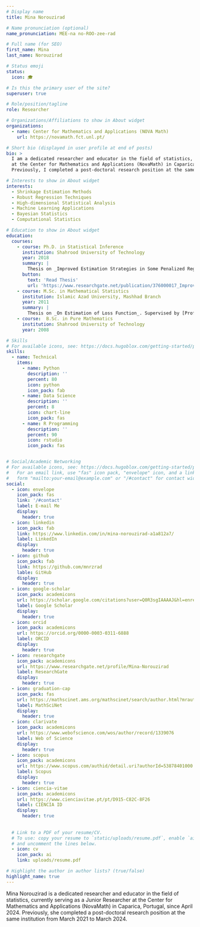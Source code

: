 ```yaml
---
# Display name
title: Mina Norouzirad

# Name pronunciation (optional)
name_pronunciation: MEE-na no-ROO-zee-rad

# Full name (for SEO)
first_name: Mina
last_name: Norouzirad

# Status emoji
status:
  icon: 🎓

# Is this the primary user of the site?
superuser: true

# Role/position/tagline
role: Researcher

# Organizations/Affiliations to show in About widget
organizations:
  - name: Center for Mathematics and Applications (NOVA Math)
    url: https://novamath.fct.unl.pt/

# Short bio (displayed in user profile at end of posts)
bio: >
  I am a dedicated researcher and educator in the field of statistics, currently serving as a Junior Researcher
  at the Center for Mathematics and Applications (NovaMath) in Caparica, Portugal, since April 2024.
  Previously, I completed a post-doctoral research position at the same institution from March 2021 to March 2024.

# Interests to show in About widget
interests:
  - Shrinkage Estimation Methods
  - Robust Regression Techniques
  - High-dimensional Statistical Analysis
  - Machine Learning Applications
  - Bayesian Statistics
  - Computational Statistics

# Education to show in About widget
education:
  courses:
    - course: Ph.D. in Statistical Inference
      institution: Shahrood University of Technology
      year: 2018
      summary: |
        Thesis on _Improved Estimation Strategies in Some Penalized Regression Models_. Supervised by [Prof Mohammad Arashi](https://prof.um.ac.ir/arashi). Presented papers at 7 conferences with the contributions being published in 4 journals.
      button:
        text: 'Read Thesis'
        url: 'https://www.researchgate.net/publication/376000017_Improved_Estimators_in_Some_Penalized_Linear_Regression_Models'
    - course: M.Sc. in Mathematical Statistics
      institution: Islamic Azad University, Mashhad Branch
      year: 2011
      summary: |
        Thesis on _On Estimation of Loss Function_. Supervised by [Prof Mohammad Arashi](https://prof.um.ac.ir/arashi). Presented papers at 2 conferences with the contributions being published in 1 journal.
    - course:  B.Sc. in Pure Mathematics
      institution: Shahrood University of Technology
      year: 2008

# Skills
# For available icons, see: https://docs.hugoblox.com/getting-started/page-builder/#icons
skills:
  - name: Technical
    items:
      - name: Python
        description: ''
        percent: 80
        icon: python
        icon_pack: fab
      - name: Data Science
        description: ''
        percent: 8
        icon: chart-line
        icon_pack: fas
      - name: R Programming
        description: ''
        percent: 90
        icon: rstudio
        icon_pack: fas


# Social/Academic Networking
# For available icons, see: https://docs.hugoblox.com/getting-started/page-builder/#icons
#   For an email link, use "fas" icon pack, "envelope" icon, and a link in the
#   form "mailto:your-email@example.com" or "/#contact" for contact widget.
social:
  - icon: envelope
    icon_pack: fas
    link: '/#contact'
    label: E-mail Me
    display:
      header: true
  - icon: linkedin
    icon_pack: fab
    link: https://www.linkedin.com/in/mina-norouzirad-a1a812a7/
    label: LinkedIn
    display:
      header: true
  - icon: github
    icon_pack: fab
    link: https://github.com/mnrzrad
    lable: GitHub
    display:
      header: true
  - icon: google-scholar
    icon_pack: academicons
    url: https://scholar.google.com/citations?user=Q0R3sgIAAAAJ&hl=enresea
    label: Google Scholar
    display:
      header: true
  - icon: orcid
    icon_pack: academicons
    url: https://orcid.org/0000-0003-0311-6888
    label: ORCID
    display:
      header: true
  - icon: researchgate
    icon_pack: academicons
    url: https://www.researchgate.net/profile/Mina-Norouzirad
    label: ResearchGate
    display:
      header: true
  - icon: graduation-cap
    icon_pack: fas
    url: https://mathscinet.ams.org/mathscinet/search/author.html?mrauthid=966732
    label: MathSciNet
    display:
      header: true
  - icon: clarivate
    icon_pack: academicons
    url: https://www.webofscience.com/wos/author/record/1339076
    label: Web of Science
    display:
      header: true
  - icon: scopus
    icon_pack: academicons
    url: https://www.scopus.com/authid/detail.uri?authorId=53878401000
    label: Scopus
    display:
      header: true
  - icon: ciencia-vitae
    icon_pack: academicons
    url: https://www.cienciavitae.pt/pt/D915-C82C-8F26
    label: CIÊNCIA ID  
    display:
      header: true
  
  
  # Link to a PDF of your resume/CV.
  # To use: copy your resume to `static/uploads/resume.pdf`, enable `ai` icons in `params.yaml`,
  # and uncomment the lines below.
  - icon: cv
    icon_pack: ai
    link: uploads/resume.pdf

# Highlight the author in author lists? (true/false)
highlight_name: true
---
```


Mina Norouzirad is a dedicated researcher and educator in the field of statistics, currently serving as a Junior Researcher at the Center for Mathematics and Applications (NovaMath) in Caparica, Portugal, since April 2024. Previously, she completed a post-doctoral research position at the same institution from March 2021 to March
2024.